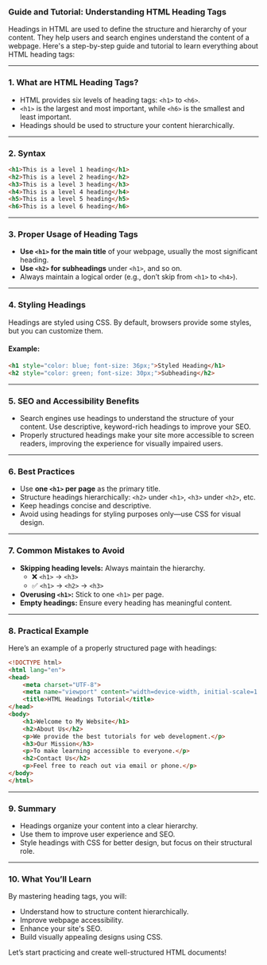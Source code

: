 ### **Guide and Tutorial: Understanding HTML Heading Tags**

Headings in HTML are used to define the structure and hierarchy of your content. They help users and search engines understand the content of a webpage. Here's a step-by-step guide and tutorial to learn everything about HTML heading tags:

---

### **1. What are HTML Heading Tags?**
- HTML provides six levels of heading tags: `<h1>` to `<h6>`.
- `<h1>` is the largest and most important, while `<h6>` is the smallest and least important.
- Headings should be used to structure your content hierarchically.

---

### **2. Syntax**
```html
<h1>This is a level 1 heading</h1>
<h2>This is a level 2 heading</h2>
<h3>This is a level 3 heading</h3>
<h4>This is a level 4 heading</h4>
<h5>This is a level 5 heading</h5>
<h6>This is a level 6 heading</h6>
```

---

### **3. Proper Usage of Heading Tags**
- **Use `<h1>` for the main title** of your webpage, usually the most significant heading.
- **Use `<h2>` for subheadings** under `<h1>`, and so on.
- Always maintain a logical order (e.g., don’t skip from `<h1>` to `<h4>`).

---

### **4. Styling Headings**
Headings are styled using CSS. By default, browsers provide some styles, but you can customize them.

#### Example:
```html
<h1 style="color: blue; font-size: 36px;">Styled Heading</h1>
<h2 style="color: green; font-size: 30px;">Subheading</h2>
```

---

### **5. SEO and Accessibility Benefits**
- Search engines use headings to understand the structure of your content. Use descriptive, keyword-rich headings to improve your SEO.
- Properly structured headings make your site more accessible to screen readers, improving the experience for visually impaired users.

---

### **6. Best Practices**
- Use **one `<h1>` per page** as the primary title.
- Structure headings hierarchically: `<h2>` under `<h1>`, `<h3>` under `<h2>`, etc.
- Keep headings concise and descriptive.
- Avoid using headings for styling purposes only—use CSS for visual design.

---

### **7. Common Mistakes to Avoid**
- **Skipping heading levels:** Always maintain the hierarchy.
  - ❌ `<h1>` → `<h3>`
  - ✅ `<h1>` → `<h2>` → `<h3>`
- **Overusing `<h1>`:** Stick to one `<h1>` per page.
- **Empty headings:** Ensure every heading has meaningful content.

---

### **8. Practical Example**
Here’s an example of a properly structured page with headings:

```html
<!DOCTYPE html>
<html lang="en">
<head>
    <meta charset="UTF-8">
    <meta name="viewport" content="width=device-width, initial-scale=1.0">
    <title>HTML Headings Tutorial</title>
</head>
<body>
    <h1>Welcome to My Website</h1>
    <h2>About Us</h2>
    <p>We provide the best tutorials for web development.</p>
    <h3>Our Mission</h3>
    <p>To make learning accessible to everyone.</p>
    <h2>Contact Us</h2>
    <p>Feel free to reach out via email or phone.</p>
</body>
</html>
```

---

### **9. Summary**
- Headings organize your content into a clear hierarchy.
- Use them to improve user experience and SEO.
- Style headings with CSS for better design, but focus on their structural role.

---

### **10. What You’ll Learn**
By mastering heading tags, you will:
- Understand how to structure content hierarchically.
- Improve webpage accessibility.
- Enhance your site's SEO.
- Build visually appealing designs using CSS.

Let’s start practicing and create well-structured HTML documents!